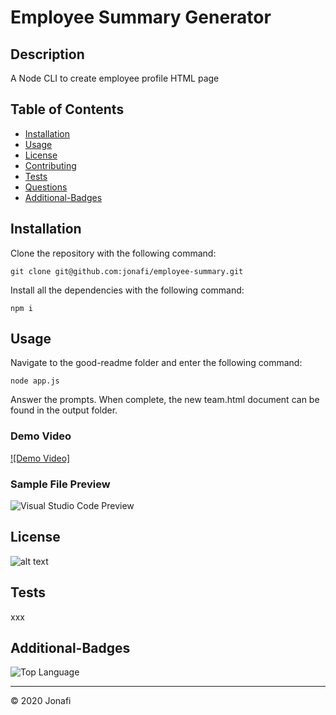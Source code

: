 # Employee Summary Generator

## Description 

A Node CLI to create employee profile HTML page

## Table of Contents

* [Installation](#installation)
* [Usage](#usage)
* [License](#license)
* [Contributing](#contributing)
* [Tests](#tests)
* [Questions](#questions)
* [Additional-Badges](#additional-badges)


## Installation

Clone the repository with the following command:

    git clone git@github.com:jonafi/employee-summary.git

Install all the dependencies with the following command:

    npm i

## Usage 

Navigate to the good-readme folder and enter the following command:

    node app.js

Answer the prompts. When complete, the new team.html document can be found in the output folder.

### Demo Video
[![Demo Video]](https://drive.google.com/file/d/1_nU9EyZzgs2aYCu1p0Aj3yqYlYkQVISN/view)

### Sample File Preview 
![Visual Studio Code Preview](/images/xxx.png)


## License

![alt text](https://img.shields.io/github/license/jonafi/good-readme.svg "License")


## Tests
xxx

## Additional-Badges

![Top Language](https://img.shields.io/github/languages/top/jonafi/good-readme "Top Language Used")



---
© 2020 Jonafi
